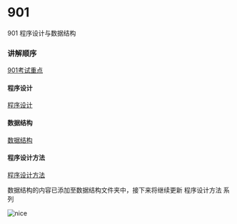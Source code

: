 # 901
901 程序设计与数据结构

### 讲解顺序
[901考试重点](https://github.com/dengchengH/901/blob/master/901%E8%80%83%E8%AF%95%E9%87%8D%E7%82%B9.pdf)

#### 程序设计
[程序设计](https://github.com/dengchengH/ninezeroone/tree/master/%E7%A8%8B%E5%BA%8F%E8%AE%BE%E8%AE%A1)

#### 数据结构
[数据结构](https://github.com/dengchengH/ninezeroone/tree/master/%E6%95%B0%E6%8D%AE%E7%BB%93%E6%9E%84)

#### 程序设计方法
[程序设计方法](https://github.com/dengchengH/ninezeroone/tree/master/%E7%A8%8B%E5%BA%8F%E8%AE%BE%E8%AE%A1%E6%96%B9%E6%B3%95)

数据结构的内容已添加至数据结构文件夹中，接下来将继续更新 程序设计方法 系列



![nice](https://ss2.bdstatic.com/70cFvnSh_Q1YnxGkpoWK1HF6hhy/it/u=3173816628,3354165492&fm=26&gp=0.jpg)
